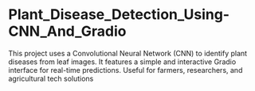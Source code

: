 # Plant_Disease_Detection_Using-CNN_And_Gradio
This project uses a Convolutional Neural Network (CNN) to identify plant diseases from leaf images. It features a simple and interactive Gradio interface for real-time predictions. Useful for farmers, researchers, and agricultural tech solutions
